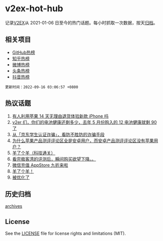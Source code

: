 # v2ex-hot-hub

 记录[V2EX](https://www.v2ex.com/)从 2021-01-06 日至今的热门话题。每小时抓取一次数据，按天[归档](archives)。
 
 ## 相关项目

- [GitHub热榜](https://github.com/snaildev/github-hot-hub)
- [知乎热榜](https://github.com/snaildev/zhihu-hot-hub)
- [微博热榜](https://github.com/snaildev/weibo-hot-hub)
- [头条热榜](https://github.com/snaildev/toutiao-hot-hub)
- [抖音热榜](https://github.com/snaildev/douyin-hot-hub)


 `更新时间：2022-09-16 03:06:57 +0800`

## 热议话题

1. [有人利用苹果 14 天无理由退货体验新款 iPhone 吗](https://www.v2ex.com/t/880171)
1. [v2er 们，你们的电池健康还剩多少，去年 5 月份购入的 12 电池健康就剩 90 了](https://www.v2ex.com/t/880194)
1. [从「京东学生认证诈骗」，看防不胜防的诈骗手段](https://www.v2ex.com/t/880154)
1. [为什么苹果产品测评评论区全是安卓用户，而安卓产品测评评论区没有苹果用户？](https://www.v2ex.com/t/880137)
1. [羊了个羊（科技通关）](https://www.v2ex.com/t/880260)
1. [看完极客湾的评测后，瞬间购买欲望下降。。](https://www.v2ex.com/t/880165)
1. [微信充值 AppStore 九折来啦](https://www.v2ex.com/t/880238)
1. [羊了个羊！](https://www.v2ex.com/t/880136)
1. [被优化了](https://www.v2ex.com/t/880174)

## 历史归档

[archives](archives)

## License

See the [LICENSE](LICENSE) file for license rights and limitations (MIT).
